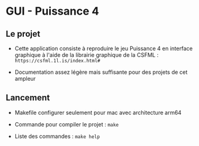 # GUI - Puissance 4

## Le projet

- Cette application consiste à reproduire le jeu Puissance 4 en interface graphique à l'aide 
de la librairie graphique de la CSFML : `https://csfml.1l.is/index.html#`

- Documentation assez légère mais suffisante pour des projets de cet ampleur

## Lancement

- Makefile configurer seulement pour mac avec architecture arm64

- Commande pour compiler le projet : `make`

- Liste des commandes :  `make help`
